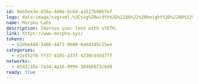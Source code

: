 ```yaml
---
id: 9eb5ee3e-d36a-440e-bc64-a3517b00bfef
logo: data:image/svg+xml,%3Csvg%20width%3D%2280%22%20height%3D%2280%22%20viewBox%3D%220%200%2080%2080%22%20fill%3D%22none%22%20xmlns%3D%22http%3A%2F%2Fwww.w3.org%2F2000%2Fsvg%22%3E%0A%3Cg%20filter%3D%22url(%23filter0_f_209_5148)%22%3E%0A%3Cpath%20opacity%3D%220.9%22%20d%3D%22M28.998%2045.303V56.5701C28.998%2057.2636%2029.5869%2057.5515%2029.77%2057.617C29.9531%2057.6955%2030.5683%2057.8656%2031.1179%2057.3551L40.7622%2048.1165C41.6522%2046.965%2041.9793%2046.2453%2041.9793%2046.2453C42.5028%2045.1851%2042.5028%2044.1645%2041.9925%2043.1438C41.2333%2041.6258%2039.2968%2040.0816%2036.3784%2038.616L31.3927%2041.3902C29.9139%2042.2277%2028.998%2043.7064%2028.998%2045.303Z%22%20fill%3D%22%23A9D6FF%22%2F%3E%0A%3Cpath%20d%3D%22M24%2020.2443V32.061C24%2033.5397%2024.9946%2034.8483%2026.408%2035.2671C31.2236%2036.6542%2039.6117%2039.6378%2041.6401%2044.0216C41.9018%2044.5975%2042.0589%2045.1603%2042.1112%2045.7492C43.4591%2043.3019%2044.0742%2040.4886%2043.7862%2037.6358C43.3935%2033.592%2041.2474%2029.9149%2037.8975%2027.5726L25.9499%2019.2367C25.7406%2019.0798%2025.4919%2019.0012%2025.2433%2019.0012C25.0339%2019.0012%2024.8507%2019.0405%2024.6544%2019.1451C24.2619%2019.3675%2024%2019.7732%2024%2020.2443Z%22%20fill%3D%22url(%23paint0_linear_209_5148)%22%2F%3E%0A%3Cpath%20opacity%3D%220.9%22%20d%3D%22M60.803%2045.303V56.5701C60.803%2057.2636%2060.2141%2057.5515%2060.0308%2057.617C59.8477%2057.6955%2059.2327%2057.8656%2058.6831%2057.3551L49.0387%2048.1165C48.1487%2046.965%2047.8215%2046.2453%2047.8215%2046.2453C47.2982%2045.1851%2047.2982%2044.1645%2047.8085%2043.1438C48.5675%2041.6258%2050.5042%2040.0816%2053.4224%2038.616L58.4082%2041.3902C59.9%2042.2277%2060.803%2043.7064%2060.803%2045.303Z%22%20fill%3D%22%23A9D6FF%22%2F%3E%0A%3Cpath%20d%3D%22M65.8093%2020.2433V32.06C65.8093%2033.5387%2064.8149%2034.8473%2063.4015%2035.266C58.5859%2036.6532%2050.1978%2039.6368%2048.1693%2044.0206C47.9077%2044.5964%2047.7506%2045.1591%2047.6983%2045.7479C46.3504%2043.3009%2045.7353%2040.4874%2046.0232%2037.6346C46.4159%2033.591%2048.562%2029.9139%2051.912%2027.5714L63.8595%2019.2356C64.0689%2019.0785%2064.3176%2019%2064.5662%2019C64.7756%2019%2064.9587%2019.0393%2065.1551%2019.144C65.5476%2019.3665%2065.8093%2019.7722%2065.8093%2020.2433Z%22%20fill%3D%22url(%23paint1_linear_209_5148)%22%2F%3E%0A%3C%2Fg%3E%0A%3Cpath%20opacity%3D%220.9%22%20d%3D%22M22.4761%2047.8194V60.1645C22.4761%2060.9244%2023.1213%2061.2398%2023.322%2061.3116C23.5227%2061.3977%2024.1966%2061.584%2024.7988%2061.0247L35.3659%2050.9021C36.3411%2049.6405%2036.6994%2048.8519%2036.6994%2048.8519C37.273%2047.6904%2037.273%2046.572%2036.7138%2045.4537C35.8821%2043.7905%2033.7602%2042.0986%2030.5627%2040.4927L25.1%2043.5324C23.4797%2044.45%2022.4761%2046.0702%2022.4761%2047.8194Z%22%20fill%3D%22%23A9D6FF%22%2F%3E%0A%3Cpath%20d%3D%22M17%2020.3632V33.3105C17%2034.9307%2018.0898%2036.3645%2019.6383%2036.8233C24.9147%2038.3431%2034.1053%2041.6122%2036.3278%2046.4154C36.6146%2047.0464%2036.7867%2047.663%2036.844%2048.3082C38.3208%2045.6269%2038.9947%2042.5444%2038.6793%2039.4186C38.249%2034.988%2035.8976%2030.9591%2032.2271%2028.3927L19.1365%2019.2592C18.9071%2019.0873%2018.6346%2019.0012%2018.3622%2019.0012C18.1328%2019.0012%2017.9321%2019.0442%2017.717%2019.1589C17.2869%2019.4026%2017%2019.8471%2017%2020.3632Z%22%20fill%3D%22url(%23paint2_linear_209_5148)%22%2F%3E%0A%3Cpath%20opacity%3D%220.9%22%20d%3D%22M57.3241%2047.8194V60.1645C57.3241%2060.9244%2056.6789%2061.2398%2056.478%2061.3116C56.2773%2061.3977%2055.6036%2061.584%2055.0014%2061.0247L44.4343%2050.9021C43.4591%2049.6405%2043.1006%2048.8519%2043.1006%2048.8519C42.5272%2047.6904%2042.5272%2046.572%2043.0864%2045.4537C43.918%2043.7905%2046.04%2042.0986%2049.2373%2040.4927L54.7002%2043.5324C56.3347%2044.45%2057.3241%2046.0702%2057.3241%2047.8194Z%22%20fill%3D%22%23A9D6FF%22%2F%3E%0A%3Cpath%20d%3D%22M62.8094%2020.3622V33.3095C62.8094%2034.9297%2061.7198%2036.3634%2060.1712%2036.8223C54.8949%2038.3421%2045.7043%2041.6112%2043.4817%2046.4144C43.195%2047.0453%2043.0229%2047.6618%2042.9656%2048.307C41.4888%2045.6258%2040.8148%2042.5431%2041.1303%2039.4174C41.5606%2034.987%2043.912%2030.958%2047.5824%2028.3915L60.6731%2019.2582C60.9025%2019.0861%2061.1749%2019%2061.4474%2019C61.6768%2019%2061.8774%2019.043%2062.0926%2019.1578C62.5227%2019.4015%2062.8094%2019.8461%2062.8094%2020.3622Z%22%20fill%3D%22url(%23paint3_linear_209_5148)%22%2F%3E%0A%3Cdefs%3E%0A%3Cfilter%20id%3D%22filter0_f_209_5148%22%20x%3D%2212%22%20y%3D%227%22%20width%3D%2265.8093%22%20height%3D%2262.7083%22%20filterUnits%3D%22userSpaceOnUse%22%20color-interpolation-filters%3D%22sRGB%22%3E%0A%3CfeFlood%20flood-opacity%3D%220%22%20result%3D%22BackgroundImageFix%22%2F%3E%0A%3CfeBlend%20mode%3D%22normal%22%20in%3D%22SourceGraphic%22%20in2%3D%22BackgroundImageFix%22%20result%3D%22shape%22%2F%3E%0A%3CfeGaussianBlur%20stdDeviation%3D%226%22%20result%3D%22effect1_foregroundBlur_209_5148%22%2F%3E%0A%3C%2Ffilter%3E%0A%3ClinearGradient%20id%3D%22paint0_linear_209_5148%22%20x1%3D%2244.4929%22%20y1%3D%2245.5773%22%20x2%3D%2224%22%20y2%3D%2245.5773%22%20gradientUnits%3D%22userSpaceOnUse%22%3E%0A%3Cstop%20offset%3D%220.0677083%22%20stop-color%3D%22%23EFFDFF%22%2F%3E%0A%3Cstop%20offset%3D%221%22%20stop-color%3D%22%23A9D6FF%22%2F%3E%0A%3C%2FlinearGradient%3E%0A%3ClinearGradient%20id%3D%22paint1_linear_209_5148%22%20x1%3D%2246.0093%22%20y1%3D%2245.5761%22%20x2%3D%2265.6524%22%20y2%3D%2245.5761%22%20gradientUnits%3D%22userSpaceOnUse%22%3E%0A%3Cstop%20offset%3D%220.0677083%22%20stop-color%3D%22%23EFFDFF%22%2F%3E%0A%3Cstop%20offset%3D%221%22%20stop-color%3D%22%23A9D6FF%22%2F%3E%0A%3C%2FlinearGradient%3E%0A%3ClinearGradient%20id%3D%22paint2_linear_209_5148%22%20x1%3D%2239.4536%22%20y1%3D%2248.12%22%20x2%3D%2217%22%20y2%3D%2248.12%22%20gradientUnits%3D%22userSpaceOnUse%22%3E%0A%3Cstop%20offset%3D%220.0677083%22%20stop-color%3D%22%236B98C1%22%2F%3E%0A%3Cstop%20offset%3D%221%22%20stop-color%3D%22%23A9D6FF%22%2F%3E%0A%3C%2FlinearGradient%3E%0A%3ClinearGradient%20id%3D%22paint3_linear_209_5148%22%20x1%3D%2241.1151%22%20y1%3D%2248.1188%22%20x2%3D%2262.6375%22%20y2%3D%2248.1188%22%20gradientUnits%3D%22userSpaceOnUse%22%3E%0A%3Cstop%20offset%3D%220.0677083%22%20stop-color%3D%22%236B98C1%22%2F%3E%0A%3Cstop%20offset%3D%221%22%20stop-color%3D%22%23A9D6FF%22%2F%3E%0A%3C%2FlinearGradient%3E%0A%3C%2Fdefs%3E%0A%3C%2Fsvg%3E%0A
name: Morpho Labs
description: Improve your lend with stETH.
link: https://www.morpho.xyz/
tokens:
  - 62d6e448-346b-4d71-9688-6a043d5c25ee
categories:
  - e1e552f6-ff37-4185-a33f-4230cd45d7ff
networks:
  - 85d2c16e-7a34-4a16-8996-304b6673c6d0
ready: true
---
```

